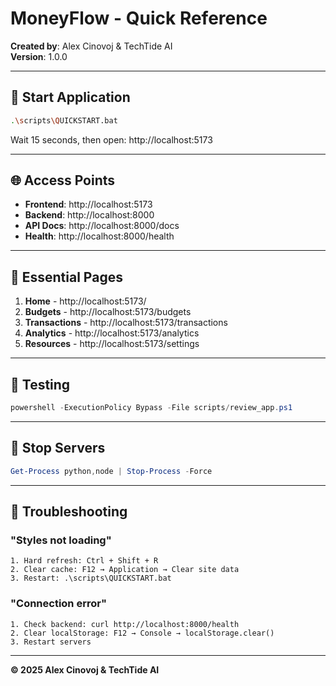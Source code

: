 # MoneyFlow - Quick Reference

**Created by**: Alex Cinovoj & TechTide AI  
**Version**: 1.0.0

---

## 🚀 Start Application

```bash
.\scripts\QUICKSTART.bat
```

Wait 15 seconds, then open: http://localhost:5173

---

## 🌐 Access Points

- **Frontend**: http://localhost:5173
- **Backend**: http://localhost:8000
- **API Docs**: http://localhost:8000/docs
- **Health**: http://localhost:8000/health

---

## 📄 Essential Pages

1. **Home** - http://localhost:5173/
2. **Budgets** - http://localhost:5173/budgets
3. **Transactions** - http://localhost:5173/transactions
4. **Analytics** - http://localhost:5173/analytics
5. **Resources** - http://localhost:5173/settings

---

## 🧪 Testing

```powershell
powershell -ExecutionPolicy Bypass -File scripts/review_app.ps1
```

---

## 🛑 Stop Servers

```powershell
Get-Process python,node | Stop-Process -Force
```

---

## 🔄 Troubleshooting

### "Styles not loading"
```
1. Hard refresh: Ctrl + Shift + R
2. Clear cache: F12 → Application → Clear site data
3. Restart: .\scripts\QUICKSTART.bat
```

### "Connection error"
```
1. Check backend: curl http://localhost:8000/health
2. Clear localStorage: F12 → Console → localStorage.clear()
3. Restart servers
```

---

**© 2025 Alex Cinovoj & TechTide AI**

